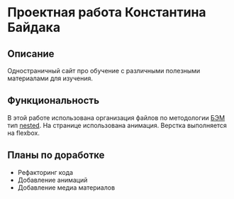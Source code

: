 # Проектная работа Константина Байдака

## Описание
Одностраничный сайт про обучение с различными полезными материалами для изучения.

## Функциональность
В этой работе использована организация файлов по методологии [БЭМ](https://ru.bem.info/) тип [nested](https://ru.bem.info/methodology/filestructure/#nested). 
На странице использована анимация. Верстка выполняется на flexbox. 

## Планы по доработке
- Рефакторинг кода
- Добавление анимаций
- Добавление медиа материалов